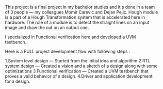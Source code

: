 This project is a final project in my bachelor studies and it's done in a team of 3 people — my colleagues Momir Carevic and Dejan Pejic. Hough module is a part of a Hough Transformation system that is accelerated here in hardware. The role of a module is to detect the straight lines on an input image and draw the out on an output one.

I specialized in Functional verification here and developed a UVM testbench.

Here is a FULL project development flow with following steps :

1.System level design — Started from the initial idea and algorithm
2.RTL system design — Created a vision and a sketch of a design along with some optimizations
3.Functional verification — Created a UVM testbench that proves a valid behavior of a design.
4.Driver and application development for a design.

